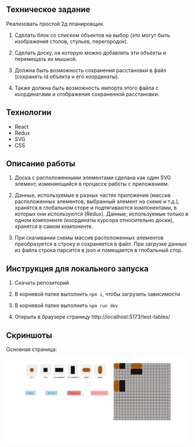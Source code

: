 ## Техническое задание

Реализовать простой 2д планировщик.

1. Сделать блок со списком объектов на выбор (это могут быть изображения столов, стульев, перегородок).

2. Сделать доску, на которую можно добавлять эти объекты и перемещать их мышкой.

3. Должна быть возможность сохранения расстановки в файл (сохранять id объекта и его координаты).

4. Также должна быть возможность импорта этого файла с координатами и отображения сохраненной расстановки.


## Технологии

 - React
 - Redux
 - SVG
 - CSS

## Описание работы

1. Доска с расположенными элементами сделана как один SVG элемент, изменяющийся в процессе работы с приложением.

2. Данные, используемые в разных частях приложения (массив расположенных элементов, выбранный элемент на схеме и т.д.), хранятся в глобальном сторе и подтягиваются компонентами, в которых они используются (Redux). Данные, используемые только в одном компоненте (координаты курсора относительно доски), хранятся в самом компоненте.

3. При скачивании схемы массив расположенных элементов преобразуется в строку и сохраняется в файл. При загрузке данных из файла строка парсится в json и помещается в глобальный стор.


## Инструкция для локального запуска

1. Скачать репозиторий

2. В корневой папке выполнить `npm i`, чтобы загрузить зависимости

3. В корневой папке выполнить `npm run dev`

3. Открыть в браузере страницу http://localhost:5173/test-tables/

## Скриншоты

Основная страница:

![Скрин основной страницы](https://github.com/amfatw/test-tables/raw/main/screen.jpg)